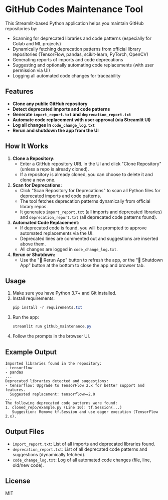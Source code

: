 # GitHub Codes Maintenance Tool

This Streamlit-based Python application helps you maintain GitHub repositories by:
- Scanning for deprecated libraries and code patterns (especially for Colab and ML projects)
- Dynamically fetching deprecation patterns from official library repositories (TensorFlow, pandas, scikit-learn, PyTorch, OpenCV)
- Generating reports of imports and code deprecations
- Suggesting and optionally automating code replacements (with user permission via UI)
- Logging all automated code changes for traceability

## Features
- **Clone any public GitHub repository**
- **Detect deprecated imports and code patterns**
- **Generate `import_report.txt` and `deprecation_report.txt`**
- **Automate code replacement with user approval (via Streamlit UI)**
- **Log all changes in `code_change_log.txt`**
- **Rerun and shutdown the app from the UI**

## How It Works
1. **Clone a Repository:**
   - Enter a GitHub repository URL in the UI and click "Clone Repository" (unless a repo is already cloned).
   - If a repository is already cloned, you can choose to delete it and clone a new one.
2. **Scan for Deprecations:**
   - Click "Scan Repository for Deprecations" to scan all Python files for deprecated imports and code patterns.
   - The tool fetches deprecation patterns dynamically from official library repos.
   - It generates `import_report.txt` (all imports and deprecated libraries) and `deprecation_report.txt` (all deprecated code patterns found).
3. **Automated Code Replacement:**
   - If deprecated code is found, you will be prompted to approve automated replacements via the UI.
   - Deprecated lines are commented out and suggestions are inserted above them.
   - All changes are logged in `code_change_log.txt`.
4. **Rerun or Shutdown:**
   - Use the "🔄 Rerun App" button to refresh the app, or the "🛑 Shutdown App" button at the bottom to close the app and browser tab.

## Usage
1. Make sure you have Python 3.7+ and Git installed.
2. Install requirements:
   ```powershell
   pip install -r requirements.txt
   ```
3. Run the app:
   ```powershell
   streamlit run github_maintenance.py
   ```
4. Follow the prompts in the browser UI.

## Example Output
```
Imported libraries found in the repository:
- tensorflow
- pandas
...
Deprecated libraries detected and suggestions:
- tensorflow: Upgrade to TensorFlow 2.x for better support and features.
  Suggested replacement: tensorflow>=2.0
...
The following deprecated code patterns were found:
1. cloned_repo/example.py (Line 10): tf.Session(...)
   Suggestion: Remove tf.Session and use eager execution (TensorFlow 2.x).
```

## Output Files
- `import_report.txt`: List of all imports and deprecated libraries found.
- `deprecation_report.txt`: List of all deprecated code patterns and suggestions (dynamically fetched).
- `code_change_log.txt`: Log of all automated code changes (file, line, old/new code).

## License
MIT
